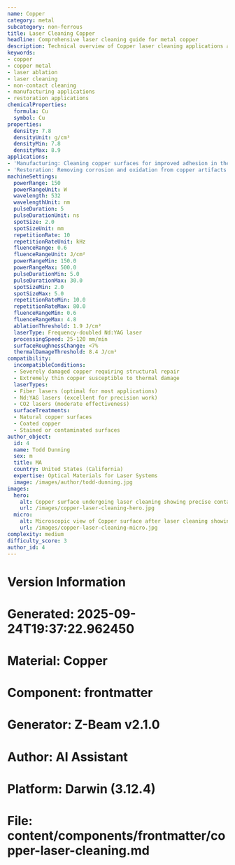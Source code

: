 ```yaml
---
name: Copper
category: metal
subcategory: non-ferrous
title: Laser Cleaning Copper
headline: Comprehensive laser cleaning guide for metal copper
description: Technical overview of Copper laser cleaning applications and parameters
keywords:
- copper
- copper metal
- laser ablation
- laser cleaning
- non-contact cleaning
- manufacturing applications
- restoration applications
chemicalProperties:
  formula: Cu
  symbol: Cu
properties:
  density: 7.8
  densityUnit: g/cm³
  densityMin: 7.8
  densityMax: 8.9
applications:
- 'Manufacturing: Cleaning copper surfaces for improved adhesion in the electronics industry'
- 'Restoration: Removing corrosion and oxidation from copper artifacts and sculptures'
machineSettings:
  powerRange: 150
  powerRangeUnit: W
  wavelength: 532
  wavelengthUnit: nm
  pulseDuration: 5
  pulseDurationUnit: ns
  spotSize: 2.0
  spotSizeUnit: mm
  repetitionRate: 10
  repetitionRateUnit: kHz
  fluenceRange: 0.6
  fluenceRangeUnit: J/cm²
  powerRangeMin: 150.0
  powerRangeMax: 500.0
  pulseDurationMin: 5.0
  pulseDurationMax: 30.0
  spotSizeMin: 2.0
  spotSizeMax: 5.0
  repetitionRateMin: 10.0
  repetitionRateMax: 80.0
  fluenceRangeMin: 0.6
  fluenceRangeMax: 4.8
  ablationThreshold: 1.9 J/cm²
  laserType: Frequency-doubled Nd:YAG laser
  processingSpeed: 25-120 mm/min
  surfaceRoughnessChange: <7%
  thermalDamageThreshold: 8.4 J/cm²
compatibility:
  incompatibleConditions:
  - Severely damaged copper requiring structural repair
  - Extremely thin copper susceptible to thermal damage
  laserTypes:
  - Fiber lasers (optimal for most applications)
  - Nd:YAG lasers (excellent for precision work)
  - CO2 lasers (moderate effectiveness)
  surfaceTreatments:
  - Natural copper surfaces
  - Coated copper
  - Stained or contaminated surfaces
author_object:
  id: 4
  name: Todd Dunning
  sex: m
  title: MA
  country: United States (California)
  expertise: Optical Materials for Laser Systems
  image: /images/author/todd-dunning.jpg
images:
  hero:
    alt: Copper surface undergoing laser cleaning showing precise contamination removal
    url: /images/copper-laser-cleaning-hero.jpg
  micro:
    alt: Microscopic view of Copper surface after laser cleaning showing detailed surface structure
    url: /images/copper-laser-cleaning-micro.jpg
complexity: medium
difficulty_score: 3
author_id: 4
---
```



# Version Information
# Generated: 2025-09-24T19:37:22.962450
# Material: Copper
# Component: frontmatter
# Generator: Z-Beam v2.1.0
# Author: AI Assistant
# Platform: Darwin (3.12.4)
# File: content/components/frontmatter/copper-laser-cleaning.md